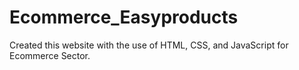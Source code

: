 # Ecommerce_Easyproducts
Created this website with the use of HTML, CSS, and JavaScript for Ecommerce Sector. 
